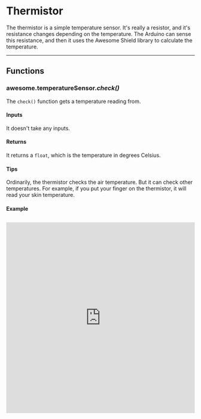 # Thermistor

The thermistor is a simple temperature sensor. It's really a resistor, and it's resistance changes depending on the temperature. The Arduino can sense this resistance, and then it uses the Awesome Shield library to calculate the temperature.

***

## Functions

### awesome.temperatureSensor.*check()*

The `check()` function gets a temperature reading from.

#### Inputs
It doesn't take any inputs.

#### Returns
It returns a `float`, which is the temperature in degrees Celsius.

#### Tips
Ordinarily, the thermistor checks the air temperature. But it can check other temperatures. For example, if you put your finger on the thermistor, it will read your skin temperature.

#### Example
<iframe style="height: 510px; width: 100%; margin: 10px 0 10px;" allowTransparency="true" src="https://codebender.cc/embed/sketch:90338" frameborder="0"></iframe>
